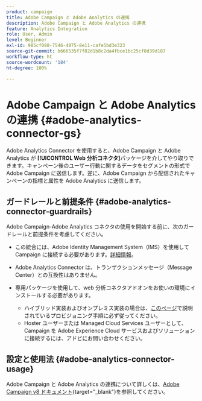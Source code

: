 ```yaml
---
product: campaign
title: Adobe Campaign と Adobe Analytics の連携
description: Adobe Campaign と Adobe Analytics の連携
feature: Analytics Integration
role: User, Admin
level: Beginner
exl-id: 985cf088-7546-4875-8e11-cafe5bd3e323
source-git-commit: b666535f7f82d1b8c2da4fbce1bc25cf8d39d187
workflow-type: ht
source-wordcount: '184'
ht-degree: 100%

---
```


# Adobe Campaign と Adobe Analytics の連携 {#adobe-analytics-connector-gs}

Adobe Analytics Connector を使用すると、Adobe Campaign と Adobe Analytics が **[!UICONTROL Web 分析コネクタ]**&#x200B;パッケージを介してやり取りできます。キャンペーン後のユーザー行動に関するデータをセグメントの形式で Adobe Campaign に送信します。逆に、Adobe Campaign から配信されたキャンペーンの指標と属性を Adobe Analytics に送信します。

## ガードレールと前提条件 {#adobe-analytics-connector-guardrails}

Adobe Campaign-Adobe Analytics コネクタの使用を開始する前に、次のガードレールと前提条件を考慮してください。

* この統合には、Adobe Identity Management System（IMS）を使用して Campaign に接続する必要があります。[詳細情報](../../integrations/using/about-adobe-id.md)。

* Adobe Analytics Connector は、トランザクションメッセージ（Message Center）との互換性はありません。

* 専用パッケージを使用して、web 分析コネクタアドオンをお使いの環境にインストールする必要があります。

   * ハイブリッド実装およびオンプレミス実装の場合は、[このページ](../../platform/using/adobe-analytics-provisioning.md)で説明されているプロビジョニング手順に必ず従ってください。
   * Hoster ユーザーまたは Managed Cloud Services ユーザーとして、Campaign を Adobe Experience Cloud サービスおよびソリューションに接続するには、アドビにお問い合わせください。


## 設定と使用法 {#adobe-analytics-connector-usage}

Adobe Campaign と Adobe Analytics の連携について詳しくは、[Adobe Campaign v8 ドキュメント](https://experienceleague.adobe.com/ja/docs/campaign/campaign-v8/connect/ac-aa){target="_blank"}を参照してください。
